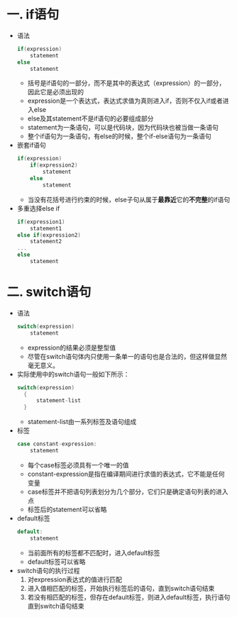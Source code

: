 # 一. if语句
* 语法
    ```c
    if(expression)
        statement
    else
        statement
    ```
    * 括号是if语句的一部分，而不是其中的表达式（expression）的一部分，因此它是必须出现的
    * expression是一个表达式，表达式求值为真则进入if，否则不仅入if或者进入else
    * else及其statement不是if语句的必要组成部分
    * statement为一条语句，可以是代码块，因为代码块也被当做一条语句
    * 整个if语句为一条语句，有else的时候，整个if-else语句为一条语句
* 嵌套if语句
    ```c
    if(expression)
        if(expression2)
            statement
        else
            statement
    ```
    * 当没有花括号进行约束的时候，else子句从属于**最靠近**它的**不完整**的if语句
* 多重选择else if
    ```c
    if(expression1)
        statement1
    else if(expression2)
        statement2
    ...
    else
        statement
    ```

# 二. switch语句
* 语法
    ```c
    switch(expression)
        statement
    ```
    * expression的结果必须是整型值
    * 尽管在switch语句体内只使用一条单一的语句也是合法的，但这样做显然毫无意义。
* 实际使用中的switch语句一般如下所示：
    ```c
    switch(expression)
      {
          statement-list
      }
    ```
    * statement-list由一系列标签及语句组成
* 标签
    ```c
    case constant-expression:
        statement
    ```
    * 每个case标签必须具有一个唯一的值
    * constant-expression是指在编译期间进行求值的表达式，它不能是任何变量
    * case标签并不把语句列表划分为几个部分，它们只是确定语句列表的进入点
    * 标签后的statement可以省略
* default标签
    ```c
    default:
        statement
    ```
    * 当前面所有的标签都不匹配时，进入default标签
    * default标签可以省略
* switch语句的执行过程
    1. 对expression表达式的值进行匹配
    2. 进入值相匹配的标签，开始执行标签后的语句，直到switch语句结束
    3. 若没有相匹配的标签，但存在default标签，则进入default标签，执行语句直到switch语句结束